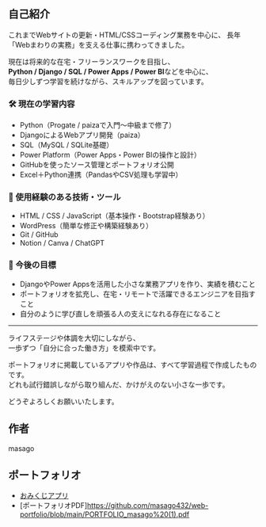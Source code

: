 ## 自己紹介

これまでWebサイトの更新・HTML/CSSコーディング業務を中心に、
長年「Webまわりの実務」を支える仕事に携わってきました。

現在は将来的な在宅・フリーランスワークを目指し、  
**Python / Django / SQL / Power Apps / Power BI**などを中心に、  
毎日少しずつ学習を続けながら、スキルアップを図っています。

### 🛠 現在の学習内容
- Python（Progate / paizaで入門〜中級まで修了）
- DjangoによるWebアプリ開発（paiza）
- SQL（MySQL / SQLite基礎）
- Power Platform（Power Apps・Power BIの操作と設計）
- GitHubを使ったソース管理とポートフォリオ公開
- Excel＋Python連携（PandasやCSV処理も学習中）

### 🔧 使用経験のある技術・ツール
- HTML / CSS / JavaScript（基本操作・Bootstrap経験あり）
- WordPress（簡単な修正や構築経験あり）
- Git / GitHub
- Notion / Canva / ChatGPT

### 🎯 今後の目標
- DjangoやPower Appsを活用した小さな業務アプリを作り、実績を積むこと
- ポートフォリオを拡充し、在宅・リモートで活躍できるエンジニアを目指すこと
- 自分のように学び直しを頑張る人の支えになれる存在になること

---

ライフステージや体調を大切にしながら、  
一歩ずつ「自分に合った働き方」を模索中です。

ポートフォリオに掲載しているアプリや作品は、すべて学習過程で作成したものです。  
どれも試行錯誤しながら取り組んだ、かけがえのない小さな一歩です。

どうぞよろしくお願いいたします。

## 作者
masago

## ポートフォリオ
- [おみくじアプリ](https://masago432.github.io/omikuji-app/)
- [ポートフォリオPDF]https://github.com/masago432/web-portfolio/blob/main/PORTFOLIO_masago%20(1).pdf
